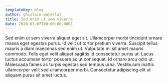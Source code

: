 ```yaml
---
templateKey: blog
author: ghislain-waterlot
title: Sed enim ut sem viverra
date: 2020-07-07T00:00:00.000Z
---
```


Sed enim ut sem viverra aliquet eget sit. Ullamcorper morbi tincidunt ornare massa eget egestas purus. Id velit ut tortor pretium viverra. Suscipit tellus mauris a diam maecenas sed enim ut. Vulputate mi sit amet mauris commodo. Felis eget velit aliquet sagittis id consectetur purus ut. Lacus luctus accumsan tortor posuere ac ut consequat. Id ornare arcu odio ut. Malesuada fames ac turpis egestas sed tempus urna. Vestibulum mattis ullamcorper velit sed ullamcorper morbi. Consectetur adipiscing elit ut aliquam purus sit amet luctus.
